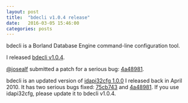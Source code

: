 ```yaml
---
layout: post
title:  "bdecli v1.0.4 release"
date:   2016-03-05 15:46:00
categories: posts
---
```


bdecli is a Borland Database Engine command-line configuration tool.

I released [bdecli v1.0.4](https://github.com/oboroc/bdecli/releases/tag/v1.0.4).

[@josealf](https://github.com/josealf) submitted a patch for a serious bug:
[4a48981](https://github.com/oboroc/bdecli/commit/4a489819aa564671dc71b9f5bbd3225f62852ecb).

bdecli is an updated version of [idapi32cfg 1.0.0](http://idapi32cfg.codeplex.com/) I released back in April 2010.
It has two serious bugs fixed: [75cb743](https://github.com/oboroc/bdecli/commit/75cb74338b90cc907a9d7b81a87f8b5bc95c55c6) and
[4a48981](https://github.com/oboroc/bdecli/commit/4a489819aa564671dc71b9f5bbd3225f62852ecb).
If you use idapi32cfg, please update it to bdecli v1.0.4.

